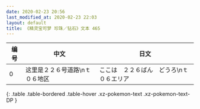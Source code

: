```yaml
---
date: 2020-02-23 20:56
last_modified_at: 2020-02-23 22:03
layout: default
title: 《精灵宝可梦 珍珠／钻石》文本 465
---
```

| 编号 | 中文 | 日文 |
| ---- | ---- | ---- |
| 0 | 这里是２２６号道路\nｔ０６地区 | ここは　２２６ばん　どうろ\nｔ０６エリア |
{: .table .table-bordered .table-hover .xz-pokemon-text .xz-pokemon-text-DP }